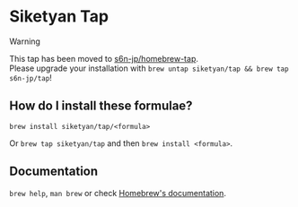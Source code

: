 # Siketyan Tap

> [!WARNING]
> This tap has been moved to [s6n-jp/homebrew-tap](https://github.com/s6n-jp/homebrew-tap).  
> Please upgrade your installation with `brew untap siketyan/tap && brew tap s6n-jp/tap`!

## How do I install these formulae?

`brew install siketyan/tap/<formula>`

Or `brew tap siketyan/tap` and then `brew install <formula>`.

## Documentation

`brew help`, `man brew` or check [Homebrew's documentation](https://docs.brew.sh).
